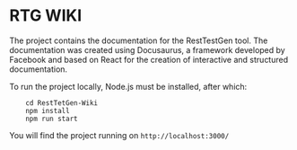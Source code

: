 # RTG WIKI

The project contains the documentation for the RestTestGen tool. The documentation was created using Docusaurus, a framework developed by Facebook and based on React for the creation of interactive and structured documentation. 

To run the project locally, Node.js must be installed, after which:

``` 
    cd RestTetGen-Wiki
    npm install
    npm run start
```

You will find the project running on ```http://localhost:3000/```